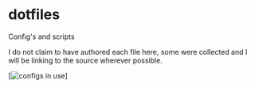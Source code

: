 dotfiles
========

Config's and scripts

I do not claim to have authored each file here, some were collected and I will be linking to the source wherever possible. 



[![configs in use](https://raw.github.com/kopri-nb/dotfiles/blob/master/example.png)]
